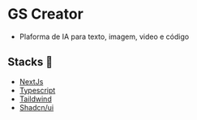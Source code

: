 # GS Creator

- Plaforma de IA para texto, imagem, video e código

## Stacks :robot:

- [NextJs](https://nextjs.org/)
- [Typescript](https://www.typescriptlang.org/)
- [Taildwind](https://tailwindcss.com/)
- [Shadcn/ui](https://ui.shadcn.com/)
